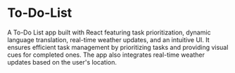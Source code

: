 # To-Do-List
A To-Do List app built with React featuring task prioritization, dynamic language translation, real-time weather updates, and an intuitive UI. It ensures efficient task management by prioritizing tasks and providing visual cues for completed ones. The app also integrates real-time weather updates based on the user's location.
